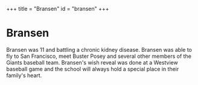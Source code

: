 +++
title = "Bransen"
id = "bransen"
+++

# Bransen

Bransen was 11 and battling a chronic kidney disease. Bransen was able to fly to San Francisco, meet Buster Posey and several other members of the Giants baseball team. Bransen's wish reveal was done at a Westview baseball game and the school will always hold a special place in their family's heart.
